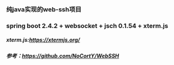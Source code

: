 ### 纯java实现的web-ssh项目

### spring boot 2.4.2 + websocket + jsch 0.1.54 + xterm.js 

##### xterm.js:https://xtermjs.org/

##### 参考：https://github.com/NoCortY/WebSSH
